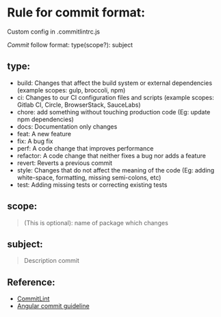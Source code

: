 # Rule for commit format:
Custom config in  .commitlintrc.js

*Commit* follow format: type(scope?): subject

## type:
- build: Changes that affect the build system or external dependencies (example scopes: gulp, broccoli, npm)
- ci: Changes to our CI configuration files and scripts (example scopes: Gitlab CI, Circle, BrowserStack, SauceLabs)
- chore: add something without touching production code (Eg: update npm dependencies)
- docs: Documentation only changes
- feat: A new feature
- fix: A bug fix
- perf: A code change that improves performance
- refactor: A code change that neither fixes a bug nor adds a feature
- revert: Reverts a previous commit
- style: Changes that do not affect the meaning of the code (Eg: adding white-space, formatting, missing semi-colons, etc)
- test: Adding missing tests or correcting existing tests

## scope:
> (This is optional): name of package which changes  

## subject:
> Description commit


## Reference:
- [CommitLint](https://github.com/conventional-changelog/commitlint#config)
- [Angular commit guideline](https://github.com/angular/angular/blob/master/CONTRIBUTING.md#-commit-message-guidelines)
